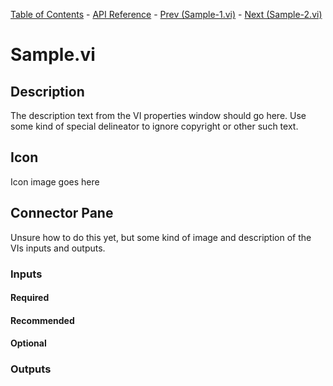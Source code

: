 [Table of Contents]() - [API Reference]() - [Prev (Sample-1.vi)]() - [Next (Sample-2.vi)]()
# Sample.vi

## Description
The description text from the VI properties window should go here. Use some kind of special delineator to ignore copyright or other such text.
## Icon
Icon image goes here

## Connector Pane
Unsure how to do this yet, but some kind of image and description of the VIs inputs and outputs.

### Inputs
#### Required
#### Recommended
#### Optional
### Outputs